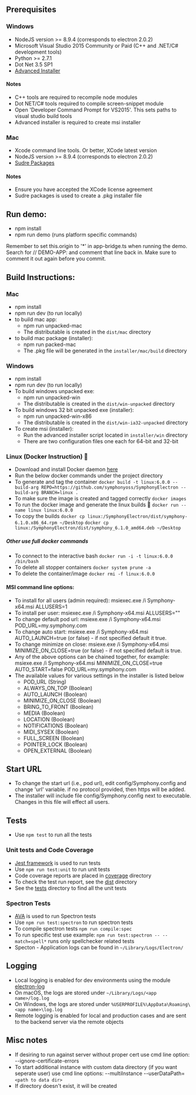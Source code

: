 ## Prerequisites

### Windows
- NodeJS version >= 8.9.4 (corresponds to electron 2.0.2)
- Microsoft Visual Studio 2015 Community or Paid (C++ and .NET/C# development tools)
- Python >= 2.7.1
- Dot Net 3.5 SP1
- [Advanced Installer](https://www.advancedinstaller.com/)

#### Notes
- C++ tools are required to recompile node modules
- Dot NET/C# tools required to compile screen-snippet module
- Open 'Developer Command Prompt for VS2015'. This sets paths to visual studio build tools
- Advanced installer is required to create msi installer

### Mac
- Xcode command line tools. Or better, XCode latest version
- NodeJS version >= 8.9.4 (corresponds to electron 2.0.2)
- [Sudre Packages](http://s.sudre.free.fr/Software/Packages/about.html)

#### Notes
- Ensure you have accepted the XCode license agreement
- Sudre packages is used to create a .pkg installer file 

## Run demo:
- npm install
- npm run demo (runs platform specific commands)

Remember to set this.origin to '*' in app-bridge.ts when running the demo. Search 
for // DEMO-APP: and comment that line back in. Make sure to comment it out again 
before you commit.

## Build Instructions:

### Mac
- npm install
- npm run dev (to run locally)
- to build mac app:
  * npm run unpacked-mac
  * The distributable is created in the `dist/mac` directory
- to build mac package (installer):  
  * npm run packed-mac
  * The .pkg file will be generated in the `installer/mac/build` directory

### Windows
- npm install
- npm run dev (to run locally)
- To build windows unpacked exe:
  * npm run unpacked-win
  * The distributable is created in the `dist/win-unpacked` directory
- To build windows 32 bit unpacked exe (installer):
  * npm run unpacked-win-x86
  * The distributable is created in the `dist/win-ia32-unpacked` directory
- To create msi (installer):
  * Run the advanced installer script located in `installer/win` directory
  * There are two configuration files one each for 64-bit and 32-bit
  
### Linux (Docker Instruction) 🐳
- Download and install Docker daemon [here](https://www.docker.com/products/docker-desktop)
- Run the below docker commands under the project directory
- To generate and tag the container
`docker build -t linux:6.0.0 --build-arg REPO=https://github.com/symphonyoss/SymphonyElectron --build-arg BRANCH=linux .`
- To make sure the image is created and tagged correctly
`docker images`
- To run the docker image and generate the linux builds 🎉
`docker run --name linux linux:6.0.0`
- To copy the builds
`docker cp linux:/SymphonyElectron/dist/symphony-6.1.0.x86_64.rpm ~/Desktop`
`docker cp linux:/SymphonyElectron/dist/symphony_6.1.0_amd64.deb ~/Desktop`


##### Other use full docker commands
- To connect to the interactive bash
`docker run -i -t linux:6.0.0 /bin/bash`
- To delete all stopper containers
`docker system prune -a`
- To delete the container/image
`docker rmi -f linux:6.0.0`


#### MSI command line options:
- To install for all users (admin required): msiexec.exe /i Symphony-x64.msi ALLUSERS=1
- To install per user: msiexec.exe /i Symphony-x64.msi ALLUSERS=""
- To change default pod url: msiexe.exe /i Symphony-x64.msi POD_URL=my.symphony.com
- To change auto start: msiexe.exe /i Symphony-x64.msi AUTO_LAUNCH=true (or false) - if not specified default it true.
- To change minimize on close: msiexe.exe /i Symphony-x64.msi MINIMIZE_ON_CLOSE=true (or false) - if not specified default is true.
- Any of the above options can be chained together, for example: msiexe.exe /i Symphony-x64.msi MINIMIZE_ON_CLOSE=true AUTO_START=false POD_URL=my.symphony.com
- The available values for various settings in the installer is listed below
  * POD_URL (String)
  * ALWAYS_ON_TOP (Boolean)
  * AUTO_LAUNCH (Boolean)
  * MINIMIZE_ON_CLOSE (Boolean)
  * BRING_TO_FRONT (Boolean)
  * MEDIA (Boolean)
  * LOCATION (Boolean)
  * NOTIFICATIONS (Boolean)
  * MIDI_SYSEX (Boolean)
  * FULL_SCREEN (Boolean)
  * POINTER_LOCK (Boolean)
  * OPEN_EXTERNAL (Boolean)

## Start URL
- To change the start url (i.e., pod url), edit config/Symphony.config and change 'url' variable. if no protocol provided, then https will be added.
- The installer will include file config/Symphony.config next to executable. Changes in this file will effect all users.  

## Tests
- Use `npm test` to run all the tests

### Unit tests and Code Coverage
- [Jest framework](http://facebook.github.io/jest/) is used to run tests
- Use `npm run test:unit` to run unit tests
- Code coverage reports are placed in [coverage](../../out/coverage) directory
- To check the test run report, see the [dist](../../out) directory
- See the [tests](./tests) directory to find all the unit tests

### Spectron Tests
- [AVA](https://github.com/avajs/ava) is used to run Spectron tests
- Use `npm run test:spectron` to run spectron tests
- To compile spectron tests `npm run compile:spec`
- To run specific test use example: `npm run test:spectron -- --match=spell*` runs only spellchecker related tests
- Specton - Application logs can be found in `~/Library/Logs/Electron/`  

## Logging
- Local logging is enabled for dev environments using the module [electron-log](https://www.npmjs.com/package/electron-log)
- On macOS, the logs are stored under `~/Library/Logs/<app name>/log.log`
- On Windows, the logs are stored under `%USERPROFILE%\AppData\Roaming\<app name>\log.log`
- Remote logging is enabled for local and production cases and are sent to the backend server via the remote objects

## Misc notes
- If desiring to run against server without proper cert use cmd line option: --ignore-certificate-errors
- To start additional instance with custom data directory (if you want seperate user) use cmd line options: --multiInstance --userDataPath=`<path to data dir>`
- If directory doesn't exist, it will be created
